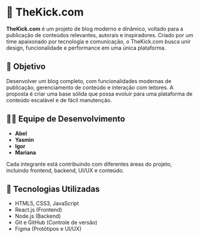 # 🥊 TheKick.com

**TheKick.com** é um projeto de blog moderno e dinâmico, voltado para a publicação de conteúdos relevantes, autorais e inspiradores. Criado por um time apaixonado por tecnologia e comunicação, o TheKick.com busca unir design, funcionalidade e performance em uma única plataforma.

## 🚀 Objetivo

Desenvolver um blog completo, com funcionalidades modernas de publicação, gerenciamento de conteúdo e interação com leitores. A proposta é criar uma base sólida que possa evoluir para uma plataforma de conteúdo escalável e de fácil manutenção.

## 👨‍💻 Equipe de Desenvolvimento

- **Abel**
- **Yasmin**
- **Igor**
- **Mariana**

Cada integrante está contribuindo com diferentes áreas do projeto, incluindo frontend, backend, UI/UX e conteúdo.

## 🧱 Tecnologias Utilizadas


- HTML5, CSS3, JavaScript
- React.js (Frontend)
- Node.js (Backend)
- Git e GitHub (Controle de versão)
- Figma (Protótipos e UI/UX)
